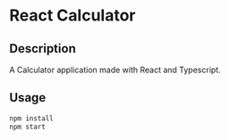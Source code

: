 # React Calculator

## Description

A Calculator application made with React and Typescript.

## Usage

```bash
npm install
npm start
```
